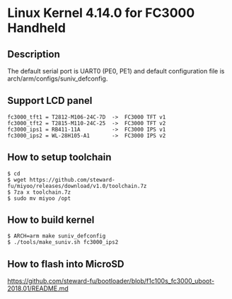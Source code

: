 # Linux Kernel 4.14.0 for FC3000 Handheld
## Description
The default serial port is UART0 (PE0, PE1) and default configuration file is arch/arm/configs/suniv_defconfig.  
  
## Support LCD panel  
```console
fc3000_tft1 = T2812-M106-24C-7D  ->  FC3000 TFT v1
fc3000_tft2 = T2815-M110-24C-25  ->  FC3000 TFT v2
fc3000_ips1 = RB411-11A          ->  FC3000 IPS v1
fc3000_ips2 = WL-28H105-A1       ->  FC3000 IPS v2
```
  
## How to setup toolchain
```console
$ cd
$ wget https://github.com/steward-fu/miyoo/releases/download/v1.0/toolchain.7z
$ 7za x toolchain.7z
$ sudo mv miyoo /opt
```
  
## How to build kernel
```console
$ ARCH=arm make suniv_defconfig
$ ./tools/make_suniv.sh fc3000_ips2
```
  
## How to flash into MicroSD
https://github.com/steward-fu/bootloader/blob/f1c100s_fc3000_uboot-2018.01/README.md
